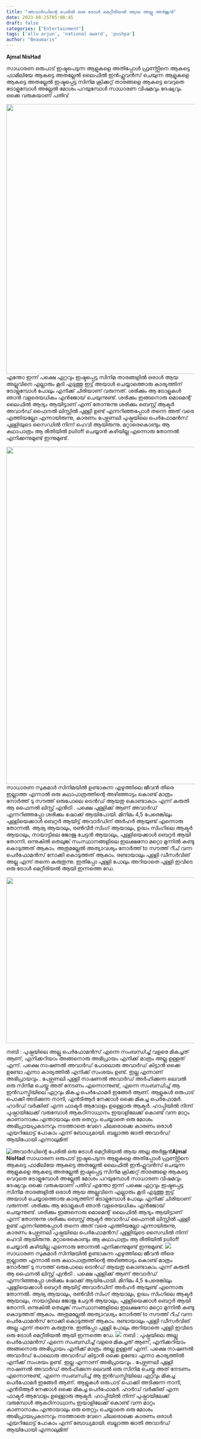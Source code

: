```yaml
---
title: "അവാർഡിന്റെ പേരിൽ ഒരു ട്രോൾ മെറ്റീരിയൽ ആയ അല്ലു അർജുൻ"
date: 2023-08-25T05:08:45
draft: false
categories: ["Entertainment"]
tags: ['allu arjun', 'national award', 'pushpa']
author: "Beaumaris"
---
```


<strong>Ajmal NisHad </strong>

സാധാരണ ഒരുപാട് ഇഷ്ടപെടുന്ന ആളുകളെ അതിപ്പോൾ ഫ്രണ്ട്സിനെ ആകട്ടെ ഫാമിലിയേ ആകട്ടെ അതല്ലേൽ ലൈഫിൽ ഇൻഫ്ലുവൻസ് ചെയുന്ന ആളുകളെ ആകട്ടെ അതല്ലേൽ ഇഷ്ടപ്പെട്ട സിനിമ ക്രിക്കറ്റ് താരങ്ങളെ ആകട്ടെ വെറുതെ ട്രോളുമ്പോൾ അല്ലേൽ മോശം പറയുമ്പോൾ സാധാരണ വിഷമവും ദേഷ്യവും ഒക്കെ വരുകയാണ് പതിവ്

<img class="size-full wp-image-415717 aligncenter" src="https://cdn.boolokam.com/articles/2023/08/vssddd.webp" alt="" width="1280" height="720" />എന്തോ ഇന്ന് പക്ഷെ ഏറ്റവും ഇഷ്ടപ്പെട്ട സിനിമ താരങ്ങളിൽ ഒരാൾ ആയ അല്ലുവിനെ എല്ലാരും കൂടി എടുത്തു ഇട്ട് അയാൾ ചെയ്യാത്തൊരു കാര്യത്തിന് ട്രോളുമ്പോൾ പോലും എനിക്ക് ചിരിയാണ് വരുന്നത്. ശരിക്കും ആ ട്രോളുകൾ ഞാൻ വളരെയധികം എൻജോയ് ചെയുന്നുണ്ട്. ശരിക്കും ഇങ്ങനൊരു മൊമെന്റ് ലൈഫിൽ ആദ്യം ആയിട്ടാണ് എന്ന് തോന്നുന്നു ശരിക്കും ബെസ്റ്റ് ആക്ടർ അവാർഡ് ഫൈനൽ ലിസ്റ്റിൽ പുള്ളി ഉണ്ട് എന്നറിഞ്ഞപ്പോൾ തന്നെ അത് വരെ എത്തിയല്ലോ എന്നായിരുന്നു, കാരണം പേഴ്സണലി പുഷ്പയിലെ പെർഫോമൻസ് പുള്ളിയുടെ സൈഡിൽ നിന്ന് ഹെവി ആയിരുന്നു. മറ്റാരെകൊണ്ടും ആ കഥാപാത്രം ആ രീതിയിൽ pulloff ചെയ്യാൻ കഴിയില്ല എന്നൊരു തോന്നൽ എനിക്കന്നുമുണ്ട് ഇന്നുമുണ്ട്.

<img class="size-full wp-image-415718 aligncenter" src="https://cdn.boolokam.com/articles/2023/08/ffwwf.jpg" alt="" width="1200" height="900" />സാധാരണ സുകുമാർ സിനിമയിൽ ഉണ്ടാകുന്ന എഴുത്തിലെ ജീവൻ തീരെ ഇല്ലാത്ത എന്നാൽ ഒരു കഥാപാത്രത്തിന്റെ അഴിഞ്ഞാട്ടം കൊണ്ട് മാത്രം നോർത്ത് ടു സൗത്ത് ഒരുപോലെ ട്രെൻഡ് ആയതു കൊണ്ടാകാം എന്ന് കരുതി ആ ഫൈനൽ ലിസ്റ്റ് എൻട്രി . പക്ഷെ പുള്ളിക്ക് ആണ് അവാർഡ് എന്നറിഞ്ഞപ്പോ ശരിക്കും ഷോക്ക് ആയിപോയി. മിനിമം 4,5 പേരെങ്കിലും പുള്ളിയെക്കാൾ ബെറ്റർ ആയിട്ട് അവാർഡിന് അർഹർ ആയുണ്ട് എന്നൊരു തോന്നൽ. ആര്യ ആയാലും, രൺവീർ സിംഗ് ആയാലും, ഉദ്ധം സിംഗിലെ ആക്ടർ ആയാലും, നായാട്ടിലെ ജോജു ചേട്ടൻ ആയാലും, പുള്ളിയെക്കാൾ ബെറ്റർ ആയി തോന്നി. ഒന്നുകിൽ തെലുങ്ക് സംസ്ഥാനങ്ങളിലെ ഇലക്ഷനോ മറ്റൊ മുന്നിൽ കണ്ടു കൊടുത്തത് ആകാം. അതുമല്ലേൽ അത്യാവശ്യം നോർത്ത് to സൗത്ത് റീച് വന്ന പെർഫോമൻസ് നോക്കി കൊടുത്തത് ആകാം. രണ്ടായാലും പുള്ളി ഡീസർവിങ് അല്ല എന്ന് തന്നെ കരുതുന്നു. ഇതിപ്പോ പുള്ളി പോലും അറിയാതെ പുള്ളി ഇവിടെ ഒരു ട്രോൾ മെറ്റീരിയൽ ആയി ഇന്നത്തെ ഡേ.

<img class="size-full wp-image-415719" src="https://cdn.boolokam.com/articles/2023/08/fwffff-1.jpg" alt="" width="760" height="443" />

നബി : പുഷ്പയിലെ അല്ലു പെർഫോമൻസ് എന്നെ സംബന്ധിച്ച് വളരെ മികച്ചത് ആണ്, എനിക്കറിയാം അങ്ങനൊരു അഭിപ്രായം എനിക്ക് മാത്രം അല്ല ഉള്ളത് എന്ന്. പക്ഷെ നാഷണൽ അവാർഡ് പോലൊരു അവാർഡ് കിട്ടാൻ ഒക്കെ ഉണ്ടോ എന്നാ കാര്യത്തിൽ എനിക്ക് സംശയം ഉണ്ട്. ഇല്ല എന്നാണ് അഭിപ്രായവും . പേഴ്സണലി പുള്ളി നാഷണൽ അവാർഡ് അർഹിക്കുന്ന ലെവൽ ഒരു സിനിമ ചെയ്തു അത് നേടണം എന്നൊന്നുണ്ട്, എന്നെ സംബന്ധിച്ച് ആ ഇൻഡസ്ട്രിയിലെ ഏറ്റവും മികച്ച പെർഫോമർ ഇങ്ങേർ ആണ്. ആളുകൾ ഒരുപാട് പൊക്കി അടിക്കുന്ന നാനി, എൻടിആർ നേക്കാൾ ഒക്കെ മികച്ച പെർഫോമർ. ഹാർഡ് വർക്കിങ് എന്ന ഫാക്ടർ ആവോളം ഉള്ളൊരു ആക്ടർ. ഹാപ്പിയിൽ നിന്ന് പുഷ്പായിലേക്ക് വരുമ്പോൾ ആകഠിനാധ്വാനം ഇയാളിലേക്ക് കൊണ്ട് വന്ന മാറ്റം കാണാനാകും.എന്തായാലും ഒരു തെറ്റും ചെയ്യാതെ ഒരു മോശം അഭിപ്രായപ്രകടനവും നടത്താതെ വേറെ ചിലരൊക്കെ കാരണം ഒരാൾ എയറിലോട്ട് പോകാം എന്ന് ബോധ്യമായി. ബല്ലാത്ത ജാതി അവാർഡ് ആയിപോയി എന്നാലുമിത്


![അവാർഡിന്റെ പേരിൽ ഒരു ട്രോൾ മെറ്റീരിയൽ ആയ അല്ലു അർജുൻ](https://cdn.boolokam.com/articles/2023/08/vssddd.webp)**Ajmal NisHad** സാധാരണ ഒരുപാട് ഇഷ്ടപെടുന്ന ആളുകളെ അതിപ്പോൾ ഫ്രണ്ട്സിനെ ആകട്ടെ ഫാമിലിയേ ആകട്ടെ അതല്ലേൽ ലൈഫിൽ ഇൻഫ്ലുവൻസ് ചെയുന്ന ആളുകളെ ആകട്ടെ അതല്ലേൽ ഇഷ്ടപ്പെട്ട സിനിമ ക്രിക്കറ്റ് താരങ്ങളെ ആകട്ടെ വെറുതെ ട്രോളുമ്പോൾ അല്ലേൽ മോശം പറയുമ്പോൾ സാധാരണ വിഷമവും ദേഷ്യവും ഒക്കെ വരുകയാണ് പതിവ് എന്തോ ഇന്ന് പക്ഷെ ഏറ്റവും ഇഷ്ടപ്പെട്ട സിനിമ താരങ്ങളിൽ ഒരാൾ ആയ അല്ലുവിനെ എല്ലാരും കൂടി എടുത്തു ഇട്ട് അയാൾ ചെയ്യാത്തൊരു കാര്യത്തിന് ട്രോളുമ്പോൾ പോലും എനിക്ക് ചിരിയാണ് വരുന്നത്. ശരിക്കും ആ ട്രോളുകൾ ഞാൻ വളരെയധികം എൻജോയ് ചെയുന്നുണ്ട്. ശരിക്കും ഇങ്ങനൊരു മൊമെന്റ് ലൈഫിൽ ആദ്യം ആയിട്ടാണ് എന്ന് തോന്നുന്നു ശരിക്കും ബെസ്റ്റ് ആക്ടർ അവാർഡ് ഫൈനൽ ലിസ്റ്റിൽ പുള്ളി ഉണ്ട് എന്നറിഞ്ഞപ്പോൾ തന്നെ അത് വരെ എത്തിയല്ലോ എന്നായിരുന്നു, കാരണം പേഴ്സണലി പുഷ്പയിലെ പെർഫോമൻസ് പുള്ളിയുടെ സൈഡിൽ നിന്ന് ഹെവി ആയിരുന്നു. മറ്റാരെകൊണ്ടും ആ കഥാപാത്രം ആ രീതിയിൽ pulloff ചെയ്യാൻ കഴിയില്ല എന്നൊരു തോന്നൽ എനിക്കന്നുമുണ്ട് ഇന്നുമുണ്ട്. ![](https://cdn.boolokam.com/articles/2023/08/ffwwf.jpg)സാധാരണ സുകുമാർ സിനിമയിൽ ഉണ്ടാകുന്ന എഴുത്തിലെ ജീവൻ തീരെ ഇല്ലാത്ത എന്നാൽ ഒരു കഥാപാത്രത്തിന്റെ അഴിഞ്ഞാട്ടം കൊണ്ട് മാത്രം നോർത്ത് ടു സൗത്ത് ഒരുപോലെ ട്രെൻഡ് ആയതു കൊണ്ടാകാം എന്ന് കരുതി ആ ഫൈനൽ ലിസ്റ്റ് എൻട്രി . പക്ഷെ പുള്ളിക്ക് ആണ് അവാർഡ് എന്നറിഞ്ഞപ്പോ ശരിക്കും ഷോക്ക് ആയിപോയി. മിനിമം 4,5 പേരെങ്കിലും പുള്ളിയെക്കാൾ ബെറ്റർ ആയിട്ട് അവാർഡിന് അർഹർ ആയുണ്ട് എന്നൊരു തോന്നൽ. ആര്യ ആയാലും, രൺവീർ സിംഗ് ആയാലും, ഉദ്ധം സിംഗിലെ ആക്ടർ ആയാലും, നായാട്ടിലെ ജോജു ചേട്ടൻ ആയാലും, പുള്ളിയെക്കാൾ ബെറ്റർ ആയി തോന്നി. ഒന്നുകിൽ തെലുങ്ക് സംസ്ഥാനങ്ങളിലെ ഇലക്ഷനോ മറ്റൊ മുന്നിൽ കണ്ടു കൊടുത്തത് ആകാം. അതുമല്ലേൽ അത്യാവശ്യം നോർത്ത് to സൗത്ത് റീച് വന്ന പെർഫോമൻസ് നോക്കി കൊടുത്തത് ആകാം. രണ്ടായാലും പുള്ളി ഡീസർവിങ് അല്ല എന്ന് തന്നെ കരുതുന്നു. ഇതിപ്പോ പുള്ളി പോലും അറിയാതെ പുള്ളി ഇവിടെ ഒരു ട്രോൾ മെറ്റീരിയൽ ആയി ഇന്നത്തെ ഡേ. ![](https://cdn.boolokam.com/articles/2023/08/fwffff-1.jpg) നബി : പുഷ്പയിലെ അല്ലു പെർഫോമൻസ് എന്നെ സംബന്ധിച്ച് വളരെ മികച്ചത് ആണ്, എനിക്കറിയാം അങ്ങനൊരു അഭിപ്രായം എനിക്ക് മാത്രം അല്ല ഉള്ളത് എന്ന്. പക്ഷെ നാഷണൽ അവാർഡ് പോലൊരു അവാർഡ് കിട്ടാൻ ഒക്കെ ഉണ്ടോ എന്നാ കാര്യത്തിൽ എനിക്ക് സംശയം ഉണ്ട്. ഇല്ല എന്നാണ് അഭിപ്രായവും . പേഴ്സണലി പുള്ളി നാഷണൽ അവാർഡ് അർഹിക്കുന്ന ലെവൽ ഒരു സിനിമ ചെയ്തു അത് നേടണം എന്നൊന്നുണ്ട്, എന്നെ സംബന്ധിച്ച് ആ ഇൻഡസ്ട്രിയിലെ ഏറ്റവും മികച്ച പെർഫോമർ ഇങ്ങേർ ആണ്. ആളുകൾ ഒരുപാട് പൊക്കി അടിക്കുന്ന നാനി, എൻടിആർ നേക്കാൾ ഒക്കെ മികച്ച പെർഫോമർ. ഹാർഡ് വർക്കിങ് എന്ന ഫാക്ടർ ആവോളം ഉള്ളൊരു ആക്ടർ. ഹാപ്പിയിൽ നിന്ന് പുഷ്പായിലേക്ക് വരുമ്പോൾ ആകഠിനാധ്വാനം ഇയാളിലേക്ക് കൊണ്ട് വന്ന മാറ്റം കാണാനാകും.എന്തായാലും ഒരു തെറ്റും ചെയ്യാതെ ഒരു മോശം അഭിപ്രായപ്രകടനവും നടത്താതെ വേറെ ചിലരൊക്കെ കാരണം ഒരാൾ എയറിലോട്ട് പോകാം എന്ന് ബോധ്യമായി. ബല്ലാത്ത ജാതി അവാർഡ് ആയിപോയി എന്നാലുമിത്
